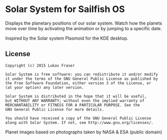 Solar System for Sailfish OS
===========================

Displays the planetary positions of our solar system. Watch how the planets move over time by activating the animation or by jumping to a specific date.

Inspired by the Solar system Plasmoid for the KDE desktop.


License
-------

    Copyright (c) 2015 Lukas Fraser

    Solar System is free software: you can redistribute it and/or modify
    it under the terms of the GNU General Public License as published by
    the Free Software Foundation, either version 3 of the License, or
    (at your option) any later version.

    Solar System is distributed in the hope that it will be useful,
    but WITHOUT ANY WARRANTY; without even the implied warranty of
    MERCHANTABILITY or FITNESS FOR A PARTICULAR PURPOSE. See the
    GNU General Public License for more details.

    You should have received a copy of the GNU General Public License
    along with Solar System. If not, see http://www.gnu.org/licenses/.


Planet images based on photographs taken by NASA & ESA (public domain)